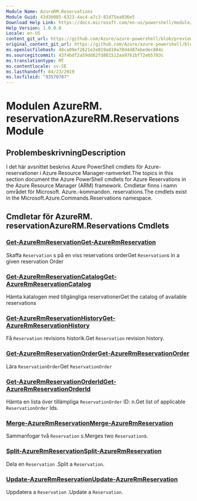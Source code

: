 ```yaml
---
Module Name: AzureRM.Reservations
Module Guid: 43d3b085-6323-4ac4-a7c3-81d75ea036e5
Download Help Link: https://docs.microsoft.com/en-us/powershell/module/azurerm.reservations
Help Version: 1.0.0.0
Locale: en-US
content_git_url: https://github.com/Azure/azure-powershell/blob/preview/src/ResourceManager/Reservations/Commands.Reservations/help/AzureRM.Reservations.md
original_content_git_url: https://github.com/Azure/azure-powershell/blob/preview/src/ResourceManager/Reservations/Commands.Reservations/help/AzureRM.Reservations.md
ms.openlocfilehash: 48ca09ef2621e2e019a810a70d4d87ebedec884c
ms.sourcegitcommit: 43f4bdf2a59dd82fd881512aa9761bf72eb5703c
ms.translationtype: MT
ms.contentlocale: sv-SE
ms.lasthandoff: 04/23/2019
ms.locfileid: "93570787"
---
```

# <span data-ttu-id="02a9a-101">Modulen AzureRM. reservation</span><span class="sxs-lookup"><span data-stu-id="02a9a-101">AzureRM.Reservations Module</span></span>
## <span data-ttu-id="02a9a-102">Problembeskrivning</span><span class="sxs-lookup"><span data-stu-id="02a9a-102">Description</span></span>
<span data-ttu-id="02a9a-103">I det här avsnittet beskrivs Azure PowerShell cmdlets för Azure-reservationer i Azure Resource Manager-ramverket.</span><span class="sxs-lookup"><span data-stu-id="02a9a-103">The topics in this section document the Azure PowerShell cmdlets for Azure Reservations in the Azure Resource Manager (ARM) framework.</span></span> <span data-ttu-id="02a9a-104">Cmdletar finns i namn området för Microsoft. Azure.-kommandon. reservations.</span><span class="sxs-lookup"><span data-stu-id="02a9a-104">The cmdlets exist in the Microsoft.Azure.Commands.Reservations namespace.</span></span>

## <span data-ttu-id="02a9a-105">Cmdletar för AzureRM. reservation</span><span class="sxs-lookup"><span data-stu-id="02a9a-105">AzureRM.Reservations Cmdlets</span></span>
### [<span data-ttu-id="02a9a-106">Get-AzureRmReservation</span><span class="sxs-lookup"><span data-stu-id="02a9a-106">Get-AzureRmReservation</span></span>](Get-AzureRmReservation.md)
<span data-ttu-id="02a9a-107">Skaffa `Reservation` s på en viss reservations order</span><span class="sxs-lookup"><span data-stu-id="02a9a-107">Get `Reservation`s in a given reservation Order</span></span>

### [<span data-ttu-id="02a9a-108">Get-AzureRmReservationCatalog</span><span class="sxs-lookup"><span data-stu-id="02a9a-108">Get-AzureRmReservationCatalog</span></span>](Get-AzureRmReservationCatalog.md)
<span data-ttu-id="02a9a-109">Hämta katalogen med tillgängliga reservationer</span><span class="sxs-lookup"><span data-stu-id="02a9a-109">Get the catalog of available reservations</span></span>

### [<span data-ttu-id="02a9a-110">Get-AzureRmReservationHistory</span><span class="sxs-lookup"><span data-stu-id="02a9a-110">Get-AzureRmReservationHistory</span></span>](Get-AzureRmReservationHistory.md)
<span data-ttu-id="02a9a-111">Få `Reservation` revisions historik.</span><span class="sxs-lookup"><span data-stu-id="02a9a-111">Get `Reservation` revision history.</span></span>

### [<span data-ttu-id="02a9a-112">Get-AzureRmReservationOrder</span><span class="sxs-lookup"><span data-stu-id="02a9a-112">Get-AzureRmReservationOrder</span></span>](Get-AzureRmReservationOrder.md)
<span data-ttu-id="02a9a-113">Lära `ReservationOrder`</span><span class="sxs-lookup"><span data-stu-id="02a9a-113">Get `ReservationOrder`</span></span>

### [<span data-ttu-id="02a9a-114">Get-AzureRmReservationOrderId</span><span class="sxs-lookup"><span data-stu-id="02a9a-114">Get-AzureRmReservationOrderId</span></span>](Get-AzureRmReservationOrderId.md)
<span data-ttu-id="02a9a-115">Hämta en lista över tillämpliga `ReservationOrder` ID: n.</span><span class="sxs-lookup"><span data-stu-id="02a9a-115">Get list of applicable `ReservationOrder` Ids.</span></span>

### [<span data-ttu-id="02a9a-116">Merge-AzureRmReservation</span><span class="sxs-lookup"><span data-stu-id="02a9a-116">Merge-AzureRmReservation</span></span>](Merge-AzureRmReservation.md)
<span data-ttu-id="02a9a-117">Sammanfogar två `Reservation` s.</span><span class="sxs-lookup"><span data-stu-id="02a9a-117">Merges two `Reservation`s.</span></span>

### [<span data-ttu-id="02a9a-118">Split-AzureRmReservation</span><span class="sxs-lookup"><span data-stu-id="02a9a-118">Split-AzureRmReservation</span></span>](Split-AzureRmReservation.md)
<span data-ttu-id="02a9a-119">Dela en `Reservation` .</span><span class="sxs-lookup"><span data-stu-id="02a9a-119">Split a `Reservation`.</span></span>

### [<span data-ttu-id="02a9a-120">Update-AzureRmReservation</span><span class="sxs-lookup"><span data-stu-id="02a9a-120">Update-AzureRmReservation</span></span>](Update-AzureRmReservation.md)
<span data-ttu-id="02a9a-121">Uppdatera a `Reservation` .</span><span class="sxs-lookup"><span data-stu-id="02a9a-121">Update a `Reservation`.</span></span>

